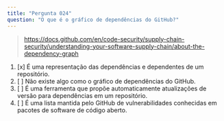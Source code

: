 ```yaml
---
title: "Pergunta 024"
question: "O que é o gráfico de dependências do GitHub?"
---
```



> https://docs.github.com/en/code-security/supply-chain-security/understanding-your-software-supply-chain/about-the-dependency-graph
1. [x] É uma representação das dependências e dependentes de um repositório.
1. [ ] Não existe algo como o gráfico de dependências do GitHub.
1. [ ] É uma ferramenta que propõe automaticamente atualizações de versão para dependências em um repositório.
1. [ ] É uma lista mantida pelo GitHub de vulnerabilidades conhecidas em pacotes de software de código aberto.
